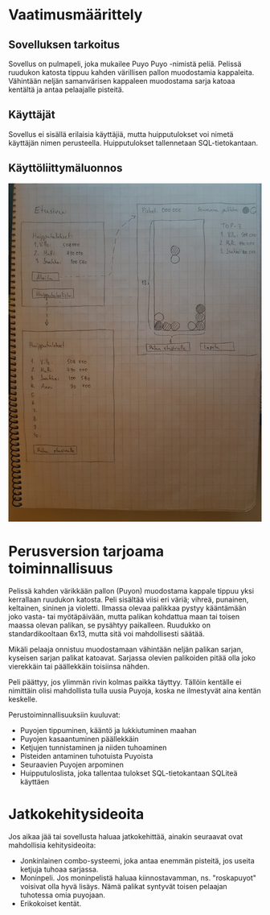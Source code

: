 # Vaatimusmäärittely

## Sovelluksen tarkoitus
Sovellus on pulmapeli, joka mukailee Puyo Puyo -nimistä peliä. Pelissä ruudukon katosta tippuu kahden värillisen pallon muodostamia kappaleita. Vähintään neljän samanvärisen kappaleen muodostama sarja katoaa kentältä ja antaa pelaajalle pisteitä.

## Käyttäjät
Sovellus ei sisällä erilaisia käyttäjiä, mutta huipputulokset voi nimetä 
käyttäjän nimen perusteella. Huipputulokset tallennetaan 
SQL-tietokantaan.

## Käyttöliittymäluonnos
![alt text](https://github.com/villekov1/otm-harjoitustyo/blob/master/dokumentointi/kayttoliittymaluonnos.jpg "Käyttöliittymän luonnos")

# Perusversion tarjoama toiminnallisuus
Pelissä kahden värikkään pallon (Puyon) muodostama kappale tippuu yksi 
kerrallaan ruudukon katosta. Peli sisältää viisi eri väriä; vihreä, 
punainen, keltainen, sininen ja violetti. Ilmassa olevaa palikkaa pystyy 
kääntämään joko vasta- tai myötäpäivään, mutta palikan kohdattua maan 
tai toisen maassa olevan palikan, se pysähtyy paikalleen. Ruudukko on 
standardikooltaan 6x13, mutta sitä voi mahdollisesti säätää.

Mikäli pelaaja onnistuu muodostamaan vähintään neljän palikan sarjan, 
kyseisen sarjan palikat katoavat. Sarjassa olevien palikoiden pitää olla 
joko vierekkäin tai päällekkäin toisiinsa nähden.

Peli päättyy, jos ylimmän rivin kolmas paikka täyttyy. Tällöin kentälle 
ei nimittäin olisi mahdollista tulla uusia Puyoja, koska ne ilmestyvät 
aina kentän keskelle.

Perustoiminnallisuuksiin kuuluvat:
* Puyojen tippuminen, kääntö ja lukkiutuminen maahan
* Puyojen kasaantuminen päällekkäin
* Ketjujen tunnistaminen ja niiden tuhoaminen
* Pisteiden antaminen tuhotuista Puyoista
* Seuraavien Puyojen arpominen
* Huipputuloslista, joka tallentaa tulokset SQL-tietokantaan SQLiteä käyttäen


# Jatkokehitysideoita
Jos aikaa jää tai sovellusta haluaa jatkokehittää, ainakin seuraavat 
ovat mahdollisia kehitysideoita:

* Jonkinlainen combo-systeemi, joka antaa enemmän pisteitä, jos useita 
ketjuja tuhoaa sarjassa.
* Moninpeli. Jos moninpelistä haluaa kiinnostavamman, ns. "roskapuyot" 
voisivat olla hyvä lisäys. Nämä palikat syntyvät toisen pelaajan tuhotessa omia puyojaan.
* Erikokoiset kentät.
